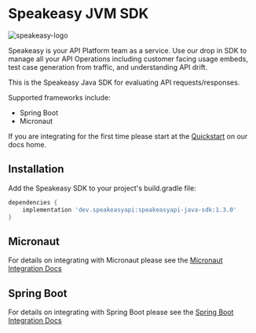# Speakeasy JVM SDK

![speakeasy-logo](https://user-images.githubusercontent.com/68016351/180100416-b66263e6-1607-4465-b45d-0e298a67c397.png)

Speakeasy is your API Platform team as a service. Use our drop in SDK to manage all your API Operations including
customer facing usage embeds, test case generation from traffic, and understanding API drift.

This is the Speakeasy Java SDK for evaluating API requests/responses.

Supported frameworks include:
- Spring Boot
- Micronaut

 If you are integrating for the first time please start at
the [Quickstart](https://docs.speakeasyapi.dev/docs/getting-started/platform-quickstart) on our docs home.

## Installation

Add the Speakeasy SDK to your project's build.gradle file:

```groovy
dependencies {
    implementation 'dev.speakeasyapi:speakeasyapi-java-sdk:1.3.0'
}
```

## Micronaut

For details on integrating with Micronaut please see the [Micronaut Integration Docs](docs/micronaut.md)

## Spring Boot

For details on integrating with Spring Boot please see the [Spring Boot Integration Docs](docs/springboot.md)